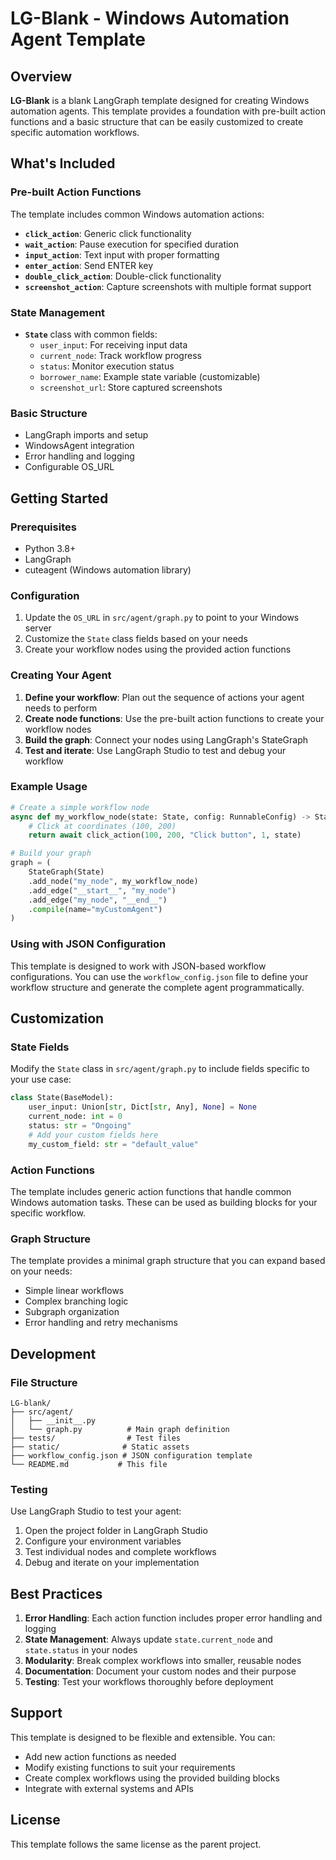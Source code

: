 # LG-Blank - Windows Automation Agent Template

## Overview

**LG-Blank** is a blank LangGraph template designed for creating Windows automation agents. This template provides a foundation with pre-built action functions and a basic structure that can be easily customized to create specific automation workflows.

## What's Included

### Pre-built Action Functions
The template includes common Windows automation actions:
- **`click_action`**: Generic click functionality
- **`wait_action`**: Pause execution for specified duration
- **`input_action`**: Text input with proper formatting
- **`enter_action`**: Send ENTER key
- **`double_click_action`**: Double-click functionality
- **`screenshot_action`**: Capture screenshots with multiple format support

### State Management
- **`State`** class with common fields:
  - `user_input`: For receiving input data
  - `current_node`: Track workflow progress
  - `status`: Monitor execution status
  - `borrower_name`: Example state variable (customizable)
  - `screenshot_url`: Store captured screenshots

### Basic Structure
- LangGraph imports and setup
- WindowsAgent integration
- Error handling and logging
- Configurable OS_URL

## Getting Started

### Prerequisites
- Python 3.8+
- LangGraph
- cuteagent (Windows automation library)

### Configuration
1. Update the `OS_URL` in `src/agent/graph.py` to point to your Windows server
2. Customize the `State` class fields based on your needs
3. Create your workflow nodes using the provided action functions

### Creating Your Agent

1. **Define your workflow**: Plan out the sequence of actions your agent needs to perform
2. **Create node functions**: Use the pre-built action functions to create your workflow nodes
3. **Build the graph**: Connect your nodes using LangGraph's StateGraph
4. **Test and iterate**: Use LangGraph Studio to test and debug your workflow

### Example Usage

```python
# Create a simple workflow node
async def my_workflow_node(state: State, config: RunnableConfig) -> State:
    # Click at coordinates (100, 200)
    return await click_action(100, 200, "Click button", 1, state)

# Build your graph
graph = (
    StateGraph(State)
    .add_node("my_node", my_workflow_node)
    .add_edge("__start__", "my_node")
    .add_edge("my_node", "__end__")
    .compile(name="myCustomAgent")
)
```

### Using with JSON Configuration

This template is designed to work with JSON-based workflow configurations. You can use the `workflow_config.json` file to define your workflow structure and generate the complete agent programmatically.

## Customization

### State Fields
Modify the `State` class in `src/agent/graph.py` to include fields specific to your use case:

```python
class State(BaseModel):
    user_input: Union[str, Dict[str, Any], None] = None
    current_node: int = 0
    status: str = "Ongoing"
    # Add your custom fields here
    my_custom_field: str = "default_value"
```

### Action Functions
The template includes generic action functions that handle common Windows automation tasks. These can be used as building blocks for your specific workflow.

### Graph Structure
The template provides a minimal graph structure that you can expand based on your needs:
- Simple linear workflows
- Complex branching logic
- Subgraph organization
- Error handling and retry mechanisms

## Development

### File Structure
```
LG-blank/
├── src/agent/
│   ├── __init__.py
│   └── graph.py          # Main graph definition
├── tests/                # Test files
├── static/              # Static assets
├── workflow_config.json # JSON configuration template
└── README.md           # This file
```

### Testing
Use LangGraph Studio to test your agent:
1. Open the project folder in LangGraph Studio
2. Configure your environment variables
3. Test individual nodes and complete workflows
4. Debug and iterate on your implementation

## Best Practices

1. **Error Handling**: Each action function includes proper error handling and logging
2. **State Management**: Always update `state.current_node` and `state.status` in your nodes
3. **Modularity**: Break complex workflows into smaller, reusable nodes
4. **Documentation**: Document your custom nodes and their purpose
5. **Testing**: Test your workflows thoroughly before deployment

## Support

This template is designed to be flexible and extensible. You can:
- Add new action functions as needed
- Modify existing functions to suit your requirements
- Create complex workflows using the provided building blocks
- Integrate with external systems and APIs

## License

This template follows the same license as the parent project.